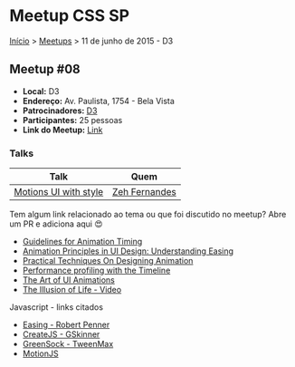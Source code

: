 Meetup CSS SP
======

[Início](../README.md) > [Meetups](../meetups.md) > 11 de junho de 2015 - D3

## Meetup #08

* **Local:** D3
* **Endereço:** Av. Paulista, 1754 - Bela Vista
* **Patrocinadores:** [D3](http://d3.do/)
* **Participantes:** 25 pessoas
* **Link do Meetup:** [Link](http://www.meetup.com/CSS-SP/events/222938266/) 

### Talks

| Talk                                             | Quem                                                               
| -----------------------------------------------  | ------------------------------------------------------------------ 
| [Motions UI with style](https://t.co/rptXutWxa5) | [Zeh Fernandes](https://twitter.com/zehf)


Tem algum link relacionado ao tema ou que foi discutido no meetup? Abre um PR e adiciona aqui :heart_eyes:

* [Guidelines for Animation Timing](http://blog.percolatestudio.com/design/animation-timing-guidelines/)
* [Animation Principles in UI Design: Understanding Easing](https://medium.com/@sureshvselvaraj/animation-principles-in-ui-design-understanding-easing-bea05243fe3)
* [Practical Techniques On Designing Animation](http://www.smashingmagazine.com/2015/06/08/practical-techniques-on-designing-animation/)
* [Performance profiling with the Timeline](https://developer.chrome.com/devtools/docs/timeline)
* [The Art of UI Animations](http://markgeyer.com/pres/the-art-of-ui-animations/#/)
* [The Illusion of Life - Video](https://vimeo.com/93206523)

Javascript - links citados
* [Easing - Robert Penner](http://robertpenner.com/easing/)
* [CreateJS - GSkinner](http://www.createjs.com/tweenjs)
* [GreenSock - TweenMax](http://greensock.com/tweenmax)
* [MotionJS](http://usablica.github.io/motion.js/)

